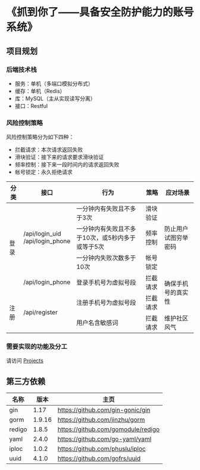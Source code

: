 # 《抓到你了——具备安全防护能力的账号系统》
## 项目规划
### 后端技术栈
- 服务：单机（多端口模拟分布式）
- 缓存：单机（Redis）
- 库：MySQL（主从实现读写分离）
- 接口：Restful

### 风险控制策略

风险控制策略分为如下四种：
- 拦截请求：本次请求返回失败
- 滑块验证：接下来的请求要求滑块验证
- 频率控制：接下来一段时间内的请求返回失败
- 帐号锁定：永久拒绝请求

<table>
<thead>
  <tr>
    <th>分类<br></th>
    <th>接口</th>
    <th>行为</th>
    <th>策略</th>
    <th>应对场景</th>
  </tr>
</thead>
<tbody>
  <tr>
    <td rowspan="4">登录</td>
    <td rowspan="3">/api/login_uid<br>/api/login_phone<br></td>
    <td>一分钟内有失败且不多于3次<br></td>
    <td>滑块验证</td>
    <td rowspan="3">防止用户试图穷举密码</td>
  </tr>
  <tr>
    <td>一分钟内有失败且不多于10次，或5秒内多于或等于5次</td>
    <td>频率控制<br></td>
  </tr>
  <tr>
    <td>一分钟内失败次数多于10次</td>
    <td>帐号锁定</td>
  </tr>
  <tr>
    <td>/api/login_phone</td>
    <td>登录手机号为虚拟号段</td>
    <td>拦截请求</td>
    <td rowspan="2">确保手机号的真实性</td>
  </tr>
  <tr>
    <td rowspan="2">注册</td>
    <td rowspan="2">/api/register</td>
    <td>注册手机号为虚拟号段</td>
    <td>拦截请求</td>
  </tr>
  <tr>
    <td>用户名含敏感词</td>
    <td>拦截请求</td>
    <td>维护社区风气<br></td>
  </tr>
</tbody>
</table>

### 需要实现的功能及分工
请访问 [Projects](https://github.com/techtrainingcamp-security-10/techtrainingcamp-security-10/projects)

## 第三方依赖
| 名称         | 版本  | 主页                                       |
| ----------- | ----- | ----------------------------------------- |
| gin         | 1.17  | https://github.com/gin-gonic/gin          |
| gorm        | 1.9.16| https://github.com/jinzhu/gorm            |
| redigo      | 1.8.5 | https://github.com/gomodule/redigo        |
| yaml        | 2.4.0 | https://github.com/go-yaml/yaml           |
| iploc       | 1.0.2 | https://github.com/phuslu/iploc           |
| uuid        | 4.1.0 | https://github.com/gofrs/uuid             |